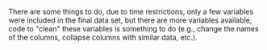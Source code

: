 There are some things to do, due to time restrictions, only a few variables were included in the final data set, but there are more variables available, code to "clean" these variables is something to do (e.g., change the names of the columns, collapse columns with similar data, etc.).
